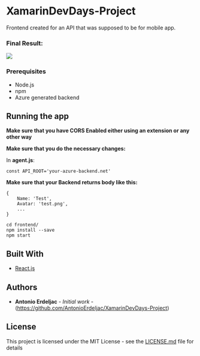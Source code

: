 # XamarinDevDays-Project

Frontend created for an API that was supposed to be for mobile app.

### Final Result:
![](https://im5.ezgif.com/tmp/ezgif-5-9d8b80eccb.gif)

### Prerequisites

* Node.js
* npm
* Azure generated backend

## Running the app

**Make sure that you have CORS Enabled either using an extension or any other way**

**Make sure that you do the necessary changes:**

In **agent.js**:
```
const API_ROOT='your-azure-backend.net'
```

**Make sure that your Backend returns body like this:**

```
{
    Name: 'Test',
    Avatar: 'test.png',
    ...
}
```

```
cd frontend/ 
npm install --save
npm start
```

## Built With

* [React.js](https://github.com/facebook/react) 


## Authors

* **Antonio Erdeljac** - *Initial work* - (https://github.com/AntonioErdeljac/XamarinDevDays-Project)

## License

This project is licensed under the MIT License - see the [LICENSE.md](LICENSE.md) file for details


